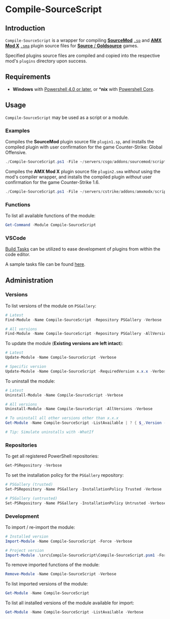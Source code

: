 # Compile-SourceScript

## Introduction

`Compile-SourceScript` is a wrapper for compiling [**SourceMod**](https://www.sourcemod.net/) [`.sp`](https://wiki.alliedmods.net/Compiling_SourceMod_Plugins) and [**AMX Mod X**](https://www.amxmodx.org/) [`.sma`](https://wiki.alliedmods.net/Compiling_Plugins_(AMX_Mod_X)) plugin source files for [**Source** / **Goldsource**](https://github.com/startersclan/docker-sourceservers) games.

Specified plugins source files are compiled and copied into the respective mod's `plugins` directory upon success.

## Requirements

- **Windows** with [Powershell 4.0 or later](https://docs.microsoft.com/en-us/powershell/scripting/install/installing-windows-powershell?view=powershell-5.1), or ***nix** with [Powershell Core](https://github.com/powershell/powershell).

## Usage

`Compile-SourceScript` may be used as a script or a module.

### Examples

Compiles the **SourceMod** plugin source file `plugin1.sp`, and installs the compiled plugin with user confirmation for the game Counter-Strike: Global Offensive.

```powershell
./Compile-SourceScript.ps1 -File ~/servers/csgo/addons/sourcemod/scripting/plugin1.sp
```

Compiles the **AMX Mod X** plugin source file `plugin2.sma` *without* using the mod's compiler wrapper, and installs the compiled plugin *without* user confirmation for the game Counter-Strike 1.6.

```powershell
./Compile-SourceScript.ps1 -File ~/servers/cstrike/addons/amxmodx/scripting/plugin2.sma -SkipWrapper -Force
```

### Functions

To list all available functions of the module:

```powershell
Get-Command -Module Compile-SourceScript
```

### VSCode

[Build Tasks](https://code.visualstudio.com/docs/editor/tasks#vscode) can be utilized to ease development of plugins from within the code editor.

A sample tasks file can be found [here](docs/samples/.vscode/tasks.json.sample).

## Administration

### Versions

To list versions of the module on `PSGallery`:

```powershell
# Latest
Find-Module -Name Compile-SourceScript -Repository PSGallery -Verbose

# All versions
Find-Module -Name Compile-SourceScript -Repository PSGallery -AllVersions -Verbose
```

To update the module (**Existing versions are left intact**):

```powershell
# Latest
Update-Module -Name Compile-SourceScript -Verbose

# Specific version
Update-Module -Name Compile-SourceScript -RequiredVersion x.x.x -Verbose
```

To uninstall the module:

```powershell
# Latest
Uninstall-Module -Name Compile-SourceScript -Verbose

# All versions
Uninstall-Module -Name Compile-SourceScript -AllVersions -Verbose

# To uninstall all other versions other than x.x.x
Get-Module -Name Compile-SourceScript -ListAvailable | ? { $_.Version -ne 'x.x.x' } | % { Uninstall-Module -Name $_.Name -RequiredVersion $_.Version -Verbose }

# Tip: Simulate uninstalls with -WhatIf
```

### Repositories

To get all registered PowerShell repositories:

```powershell
Get-PSRepository -Verbose
```

To set the installation policy for the `PSGallery` repository:

```powershell
# PSGallery (trusted)
Set-PSRepository -Name PSGallery -InstallationPolicy Trusted -Verbose

# PSGallery (untrusted)
Set-PSRepository -Name PSGallery -InstallationPolicy Untrusted -Verbose
```

### Development

To import / re-import the module:

```powershell
# Installed version
Import-Module -Name Compile-SourceScript -Force -Verbose

# Project version
Import-Module .\src\Compile-SourceScript\Compile-SourceScript.psm1 -Force -Verbose
```

To remove imported functions of the module:

```powershell
Remove-Module -Name Compile-SourceScript -Verbose
```

To list imported versions of the module:

```powershell
Get-Module -Name Compile-SourceScript
```

To list all installed versions of the module available for import:

```powershell
Get-Module -Name Compile-SourceScript -ListAvailable -Verbose
```
